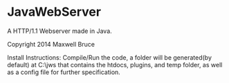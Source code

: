 JavaWebServer
=============

A HTTP/1.1 Webserver made in Java.

Copyright 2014 Maxwell Bruce

Install Instructions: 
Compile/Run the code, a folder will be generated(by default) at C:\jws that contains the htdocs, plugins, and temp folder, as well as a config file for further specification.